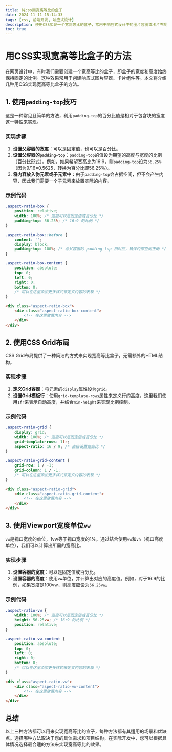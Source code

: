 ```yaml
---
title: 纯css画宽高等比的盒子
date: 2024-11-11 15:14:33
tags: [css, 前端开发, 响应式设计]
description: 使用CSS实现一个宽高等比的盒子，常用于响应式设计中的图片容器或卡片布局。通过不同的方法可以灵活控制盒子的尺寸和比例。
toc: true
---
```


# 用CSS实现宽高等比盒子的方法

在网页设计中，有时我们需要创建一个宽高等比的盒子，即盒子的宽度和高度始终保持固定的比例。这种效果常用于创建响应式图片容器、卡片组件等。本文将介绍几种用CSS实现宽高等比盒子的方法。

## 1. 使用`padding-top`技巧

这是一种常见且简单的方法，利用`padding-top`的百分比值是相对于包含块的宽度这一特性来实现。

### 实现步骤

1. **设置父容器的宽度**：可以是固定值，也可以是百分比。
2. **设置父容器的`padding-top`**：`padding-top`的值设为期望的高度与宽度的比例（百分比形式）。例如，如果希望宽高比为16:9，则`padding-top`设为`56.25%`（因为9/16=0.5625，转换为百分比即56.25%）。
3. **将内容放入伪元素或子元素中**：由于`padding-top`会占据空间，但不会产生内容，因此我们需要一个子元素来放置实际的内容。

### 示例代码

```css
.aspect-ratio-box {
    position: relative;
    width: 100%; /* 宽度可以是固定值或百分比 */
    padding-top: 56.25%; /* 16:9 的比例 */
}

.aspect-ratio-box::before {
    content: '';
    display: block;
    padding-top: 100%; /* 与父容器的 padding-top 相对应，确保内部空间正确 */
}

.aspect-ratio-box-content {
    position: absolute;
    top: 0;
    left: 0;
    right: 0;
    bottom: 0;
    /* 可以在这里添加更多样式来定义内容的表现 */
}
```

```html
<div class="aspect-ratio-box">
    <div class="aspect-ratio-box-content">
        <!-- 在这里放置内容 -->
    </div>
</div>
```

## 2. 使用CSS Grid布局

CSS Grid布局提供了一种简洁的方式来实现宽高等比盒子，无需额外的HTML结构。

### 实现步骤

1. **定义Grid容器**：将元素的`display`属性设为`grid`。
2. **设置Grid模板行**：使用`grid-template-rows`属性来定义行的高度，这里我们使用`1fr`来表示自动高度，并结合`min-height`来实现比例控制。

### 示例代码

```css
.aspect-ratio-grid {
    display: grid;
    width: 100%; /* 宽度可以是固定值或百分比 */
    grid-template-rows: 1fr;
    aspect-ratio: 16 / 9; /* 直接设置宽高比 */
}

.aspect-ratio-grid-content {
    grid-row: 1 / -1;
    grid-column: 1 / -1;
    /* 可以在这里添加更多样式来定义内容的表现 */
}
```

```html
<div class="aspect-ratio-grid">
    <div class="aspect-ratio-grid-content">
        <!-- 在这里放置内容 -->
    </div>
</div>
```

## 3. 使用Viewport宽度单位`vw`

`vw`是视口宽度的单位，1vw等于视口宽度的1%。通过结合使用`vw`和`vh`（视口高度单位），我们可以计算出所需的宽高比。

### 实现步骤

1. **设置容器的宽度**：可以是固定值或百分比。
2. **设置容器的高度**：使用`vw`单位，并计算出对应的高度值。例如，对于16:9的比例，如果宽度是100vw，则高度应设为`56.25vw`。

### 示例代码

```css
.aspect-ratio-vw {
    width: 100%; /* 宽度可以是固定值或百分比 */
    height: 56.25vw; /* 16:9 的比例 */
    position: relative;
}

.aspect-ratio-vw-content {
    position: absolute;
    top: 0;
    left: 0;
    right: 0;
    bottom: 0;
    /* 可以在这里添加更多样式来定义内容的表现 */
}
```

```html
<div class="aspect-ratio-vw">
    <div class="aspect-ratio-vw-content">
        <!-- 在这里放置内容 -->
    </div>
</div>
```

## 总结

以上三种方法都可以用来实现宽高等比的盒子，每种方法都有其适用的场景和优缺点。选择哪种方法取决于您的具体需求和项目结构。在实际开发中，您可以根据具体情况选择最合适的方法来实现宽高等比的效果。